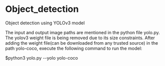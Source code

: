 # Object_detection
Object detection using YOLOv3 model


The input and output image paths are mentioned in the python file yolo.py.
The yolov3 weight file is being removed due to its size constraints.
After adding the weight file(can be downloaded from any trusted source) in the path yolo-coco, execute the following command to run the model:

$python3 yolo.py --yolo yolo-coco
